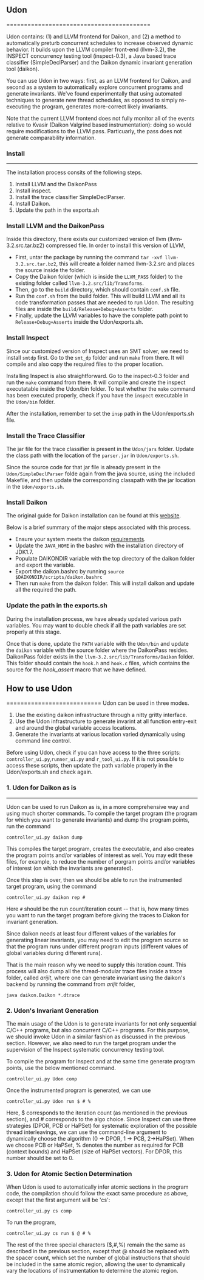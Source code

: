## Udon
=========================================

Udon contains: (1) and LLVM frontend for Daikon, and (2) a method to
automatically preturb concurrent schedules to increase observed dynamic
behavior. It builds upon the LLVM compiler front-end (llvm-3.2), the INSPECT
concurrency testing tool (inspect-0.3), a Java based trace classifier
(SimpleDeclParser) and the Daikon dynamic invariant generation tool (daikon).

You can use Udon in two ways: first, as an LLVM frontend for Daikon, and second
as a system to automatically explore concurrent programs and generate
invariants. We've found experimentally that using automated techniques to
generate new thread schedules, as opposed to simply re-executing the program,
generates more-correct likely invariants.

Note that the current LLVM frontend does not fully monitor all of the events
relative to Kvasir (Daikon Valgrind based instrumentation): doing so would
require modifications to the LLVM pass. Particuarly, the pass does not generate
comparability information.

### Install
------------------------------------------

The installation process consits of the following steps.
  1. Install LLVM and the DaikonPass
  1. Install inspect.
  1. Install the trace classifier SimpleDeclParser.
  1. Install Daikon.  
  1. Update the path in the exports.sh 

### Install LLVM and the DaikonPass

Inside this directory, there exists our customized version of llvm
(llvm-3.2.src.tar.bz2) compressed file. In order to install this version of
LLVM,
  - First, untar the package by running the command `tar -xvf
    llvm-3.2.src.tar.bz2`, this will create a folder named llvm-3.2.src and
    places the source inside the folder.
  - Copy the Daikon folder (which is inside the `LLVM_PASS` folder) to the
    existing folder called `llvm-3.2.src/lib/Transforms`.
  - Then, go to the `build` directory, which should contain `conf.sh` file.
  - Run the `conf.sh` from the build folder. This will build LLVM and all its
    code transformation passes that are needed to run Udon. The resulting
    files are inside the `build/Release+Debug+Asserts` folder.
  - Finally, update the LLVM variables to have the complete path point to
    `Release+Debug+Asserts` inside the Udon/exports.sh.

### Install Inspect

Since our customized version of Inspect uses an SMT solver, we need to install
`smtdp` first. Go to the `smt_dp` folder and run `make` from there. It will
compile and also copy the required files to the proper location. 

Installing Inspect is also straightforward. Go to the inspect-0.3 folder and
run the `make` command from there. It will compile and create the inspect
executatable inside the Udon/bin folder. To test whether the `make` command
has been executed properly, check if you have the `inspect` executable in the
`Udon/bin` folder. 
  
After the installation, remember to set the `insp` path in the Udon/exports.sh
file.

### Install the Trace Classifier
The jar file for the trace classifier is present in the `Udon/jars` folder.
Update the class path with the location of the `parser.jar` in
`Udon/exports.sh`.

Since the source code for that jar file is already present in the
`Udon/SimpleDeclParser` folde again from the java source, using the included
Makefile, and then update the corresponding classpath with the jar location in
the `Udon/exports.sh`.


### Install Daikon
The original guide for Daikon installation can be found at this
[website](http://plse.cs.washington.edu/daikon/download/doc/daikon.html).

Below is a brief summary of the major steps associated with this process.

 - Ensure your system meets the daikon [requirements](http://plse.cs.washington.edu/daikon/download/doc/daikon.html#Requirements).
 - Update the `JAVA_HOME` in the bashrc with the installation directory of
   JDK1.7.
 - Populate DAIKONDIR variable with the top directory of the daikon folder and
   export the variable.
 - Export the daikon.bashrc by running `source
   $DAIKONDIR/scripts/daikon.bashrc`
 - Then run `make` from the daikon folder. This will install daikon and update
   all the required the path.

### Update the path in the exports.sh 
During the installation process, we have already updated various path
variables. You may want to double check if all the path variables are set
properly at this stage. 

Once that is done, update the `PATH` variable with the `Udon/bin` and update
the `daikon` variable with the source folder where the DaikonPass resides.
DaikonPass folder exists in the `llvm-3.2.src/lib/Transforms/Daikon` folder.
This folder should contain the `hook.h` and `hook.c` files, which contains the
source for the *hook_assert* macro that we have defined.


## How to use Udon
===========================
Udon can be used in three modes.

1. Use the existing daikon infrastructure through a nitty gritty interface.
1. Use the Udon infrastructure to generate invarint at all function entry-exit
   and around the global variable access locations.
1. Generate the invariants at various location varied dynamically using command
   line control.

Before using Udon, check if you can have access to the three scripts:
`controller_ui.py`,`runner_ui.py` and `r_tool_ui.py`. If it is not possible to
access these scripts, then update the path variable properly in the
Udon/exports.sh and check again.

### 1.  Udon for Daikon as is
--------------------------------
Udon can be used to run Daikon as is, in a more comprehensive way and using
much shorter commands. To compile the target program (the program for which you
want to generate invariants) and dump the program points, run the command 

`controller_ui.py daikon dump`

This compiles the target program, creates the executable, and also creates the
program points and/or variables of interest as well. You may edit these files,
for example, to reduce the number of porgram points and/or variables of
  interest (on which the invariants are generated).

Once this step is over, then we should be able to run the instrumented target program, using the command 

`controller_ui.py daikon rep #`

Here `#` should be the run count/iteration count -- that is, how many times you
want to run the target program before giving the traces to Diakon for invariant
generation. 

Since daikon needs at least four different values of the variables for
generating linear invariants, you may need to edit the program source so that
the program runs under different program inputs (different values of global
variables during different runs).  

That is the main reason why we need to supply this iteration count.  This
process will also dump all the thread-modular trace files inside a trace
folder, called *arijit*, where one can generate invariant using the daikon's
backend by running the command from *arijit* folder,

`java daikon.Daikon *.dtrace`

### 2. Udon's Invariant Generation
The main usage of the Udon is to generate invariants for not only sequential
C/C++ programs, but also concurrent C/C++ programs. For this purpose, we should
invoke Udon in a similar fashion as discussed in the previous section.
However, we also need to run the target program under the supervision of the
Inspect systematic concurrency testing tool. 

To compile the program for Inspect and at the same time generate program
points, use the below mentioned command.

`controller_ui.py Udon comp`

Once the instrumented program is generated, we can use

`controller_ui.py Udon run $ # %`

Here, $ corresponds to the iteration count (as mentioned in the previous
section), and # corresponds to the algo choice. Since Inspect can use three
strategies (DPOR, PCB or HaPSet) for systematic exploration of the possible
thread interleavings, we can use the command-line argument to dynamically
choose the algorithm (0 -> DPOR, 1 -> PCB, 2->HaPSet). When we choose PCB or
HaPSet, % denotes the number as required for PCB (context bounds) and HaPSet
(size of HaPSet vectors). For DPOR, this number should be set to 0.

### 3. Udon for Atomic Section Determination
When Udon is used to automatically infer atomic sections in the program code,
the compilation should follow the exact same procedure as above, except that
the first argument will be 'cs':

`controller_ui.py cs comp`


To run the program,

`controller_ui.py cs run $ @ # %`

The rest of the three special characters \($,#,%\) remain the the same as
described in the previous section, except that @ should be replaced with the
spacer count, which set the number of global instructions that should be
included in the same atomic region, allowing the user to dynamically vary the
locations of instrumentation to determine the atomic region. 
